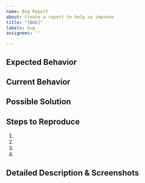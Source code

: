 ```yaml
---
name: Bug Report
about: Create a report to help us improve
title: "[BUG]"
labels: bug
assignees: ''

---
```


<!--- Provide a general summary of the issue in the Title above -->

## Expected Behavior

<!--- Tell us what should happen -->

## Current Behavior

<!--- Tell us what happens instead of the expected behavior -->

## Possible Solution

<!--- Not obligatory, but suggest a fix/reason for the bug, -->

## Steps to Reproduce

<!--- Provide a link to a live example, or an unambiguous set of steps to -->
<!--- reproduce this bug. Include code to reproduce, if relevant -->

1.
2.
3.
4.

## Detailed Description & Screenshots

<!--- Provide a detailed description of the change or addition you are proposing -->
